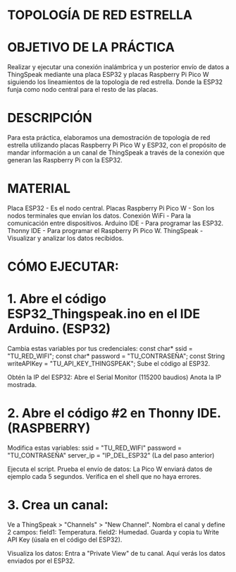 # TOPOLOGÍA DE RED ESTRELLA

# OBJETIVO DE LA PRÁCTICA
Realizar y ejecutar una conexión inalámbrica y un posterior envío de datos a ThingSpeak mediante una placa ESP32 y placas Raspberry Pi Pico W siguiendo los lineamientos de la topología de red estrella. Donde la ESP32 funja como nodo central para el resto de las placas.

# DESCRIPCIÓN
Para esta práctica, elaboramos una demostración de topología de red estrella utilizando placas Raspberry Pi Pico W y ESP32, con el propósito de mandar información a un canal de ThingSpeak a través de la conexión que generan las Raspberry Pi con la ESP32. 

# MATERIAL
Placa ESP32 - Es el nodo central.
Placas Raspberry Pi Pico W - Son los nodos terminales que envían los datos.
Conexión WiFi - Para la comunicación entre dispositivos.
Arduino IDE - Para programar las ESP32.
Thonny IDE - Para programar el Raspberry Pi Pico W.
ThingSpeak - Visualizar y analizar los datos recibidos.

# CÓMO EJECUTAR:
# 1. Abre el código ESP32_Thingspeak.ino en el IDE Arduino. (ESP32)
  Cambia estas variables por tus credenciales:
    const char* ssid = "TU_RED_WIFI";
    const char* password = "TU_CONTRASEÑA";
    const String writeAPIKey = "TU_API_KEY_THINGSPEAK";
    Sube el código al ESP32.
    
  Obtén la IP del ESP32:
    Abre el Serial Monitor (115200 baudios)
    Anota la IP mostrada.

# 2. Abre el código #2 en Thonny IDE. (RASPBERRY)
  Modifica estas variables:
    ssid = "TU_RED_WIFI"
    password = "TU_CONTRASEÑA"
    server_ip = "IP_DEL_ESP32" (La del paso anterior)

  Ejecuta el script.
  Prueba el envío de datos:
    La Pico W enviará datos de ejemplo cada 5 segundos.
    Verifica en el shell que no haya errores.

# 3. Crea un canal:
  Ve a ThingSpeak > "Channels" > "New Channel".
  Nombra el canal y define 2 campos:
    field1: Temperatura.
    field2: Humedad.
  Guarda y copia tu Write API Key (úsala en el código del ESP32).

  Visualiza los datos:
    Entra a "Private View" de tu canal.
    Aquí verás los datos enviados por el ESP32.
